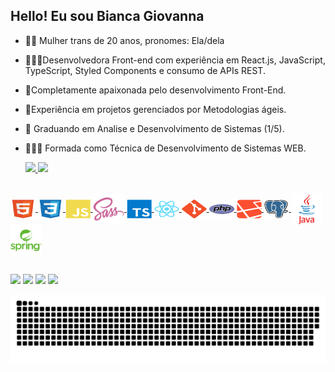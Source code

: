 ## Hello! Eu sou Bianca Giovanna 
- 🏳‍⚧ Mulher trans de 20 anos, pronomes: Ela/dela
- 👩🏽‍💻Desenvolvedora Front-end com experiência em React.js, JavaScript, TypeScript, Styled Components e consumo de APIs REST.
- 💜Completamente apaixonada pelo desenvolvimento Front-End.
- 📆Experiência em projetos gerenciados por Metodologias ágeis.
- 📕 Graduando em Analise e Desenvolvimento de Sistemas (1/5).
- 👩🏽‍🎓 Formada como Técnica de Desenvolvimento de Sistemas WEB.
 
  <div>
  <a href="https://github.com/biancagiovanna">
  <img height="180em" src="https://github-readme-stats.vercel.app/api?username=biancagiovanna&show_icons=true&theme=dracula&include_all_commits=true&count_private=true"/>
  <img height="180em" src="https://github-readme-stats.vercel.app/api/top-langs/?username=biancagiovanna&layout=compact&langs_count=7&theme=dracula"/>
</div>
 <div>
  <a href="https://github.com/BiancaGiovanna">
 </div>

 <div style="display: inline_block"><br>
  
   
  <img align="center" alt="Bia-HTML" height="30" width="40" src="https://raw.githubusercontent.com/devicons/devicon/master/icons/html5/html5-original.svg">
  <img align="center" alt="Bia-CSS" height="30" width="40" src="https://raw.githubusercontent.com/devicons/devicon/master/icons/css3/css3-original.svg">
  <img align="center" alt="Bia-Js" height="30" width="40" src="https://raw.githubusercontent.com/devicons/devicon/master/icons/javascript/javascript-plain.svg">
  <img align="center" alt="Bia-Spring" height="50" width="50" src="https://raw.githubusercontent.com/devicons/devicon/master/icons/sass/sass-original.svg">
  <img align="center" alt="Bia-Ts" height="30" width="40" src="https://raw.githubusercontent.com/devicons/devicon/master/icons/typescript/typescript-plain.svg">
  <img align="center" alt="Bia-React" height="30" width="40" src="https://raw.githubusercontent.com/devicons/devicon/master/icons/react/react-original.svg">
  <img align="center" alt="Bia-React" height="30" width="40" src="https://raw.githubusercontent.com/devicons/devicon/master/icons/git/git-original.svg">
  <img align="center" alt="Bia-React" height="30" width="40" src="https://raw.githubusercontent.com/devicons/devicon/master/icons/php/php-original.svg">
  <img align="center" alt="Bia-React" height="30" width="40" src="https://raw.githubusercontent.com/devicons/devicon/master/icons/laravel/laravel-plain.svg">
  <img align="center" alt="Bia-React" height="30" width="40" src="https://raw.githubusercontent.com/devicons/devicon/master/icons/postgresql/postgresql-original.svg">
  <img align="center" alt="Bia-Java" height="50" width="50" src="https://raw.githubusercontent.com/devicons/devicon/master/icons/java/java-original-wordmark.svg">
  <img align="center" alt="Bia-Spring" height="50" width="50" src="https://raw.githubusercontent.com/devicons/devicon/master/icons/spring/spring-original-wordmark.svg">
  
</div>
  
##
  <div> 
  <a href="https://instagram.com/bia_gotica" target="_blank"><img src="https://img.shields.io/badge/-Instagram-%23E4405F?style=for-the-badge&logo=instagram&logoColor=white" target="_blank"></a>
 	<a href="https://www.twitch.tv/emo_gotica" target="_blank"><img src="https://img.shields.io/badge/Twitch-9146FF?style=for-the-badge&logo=twitch&logoColor=white" target="_blank"></a>
  <a href = "mailto:contatorafaballerini@gmail.com"><img src="https://img.shields.io/badge/Gmail-D14836?style=for-the-badge&logo=gmail&logoColor=white" target="_blank"></a>
  <a href="https://www.linkedin.com/in/bianca-giovanna/" target="_blank"><img src="https://img.shields.io/badge/-LinkedIn-%230077B5?style=for-the-badge&logo=linkedin&logoColor=white" target="_blank"></a> 
</div>
  
  ![Snake animation](https://github.com/BiancaGiovanna/biancagiovanna/blob/output/github-contribution-grid-snake.svg) 
